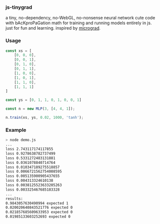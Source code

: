 ### js-tinygrad
a tiny, no-dependency, no-WebGL, no-nonsense neural network cute code with bAcKproPaGation math for training and running models entirely in js. just for fun and learning. inspired by [micrograd](https://github.com/karpathy/micrograd).


### Usage
```js
const xs = [
    [0, 0, 0],
    [0, 0, 1],
    [0, 1, 0],
    [0, 1, 1],
    [1, 0, 0],
    [1, 0, 1],
    [1, 1, 0],
    [1, 1, 1]
]

const ys = [0, 1, 1, 0, 1, 0, 0, 1]

const n = new MLP(3, [4, 4, 1]);

n.train(xs, ys, 0.02, 1000, 'tanh');
```


### Example
```bash
> node demo.js
...
loss 2.743117174117855
loss 0.9278638782737499
loss 0.5331272483131881
loss 0.0361078840714764
loss 0.010347189275518857
loss 0.0066721562754008595
loss 0.005135900905437655
loss 0.004313324610138
loss 0.0038125523633205263
loss 0.003325467685183328
...
results:
0.9843057630490994 expected 1
0.020020640843521776 expected 0
0.021857685609633953 expected 0
0.01985133603252693 expected 0
```
